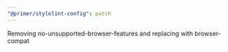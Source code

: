 ```yaml
---
"@primer/stylelint-config": patch
---
```


Removing no-unsupported-browser-features and replacing with browser-compat
